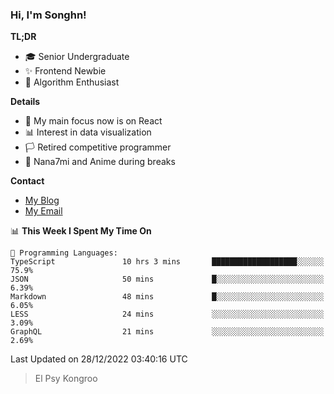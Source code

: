 ### Hi, I'm Songhn!

**TL;DR**

- 🎓 Senior Undergraduate
- ✨ Frontend Newbie
- 🎈 Algorithm Enthusiast

**Details**

- 🎯 My main focus now is on React
- 📊 Interest in data visualization
- 🏳️ Retired competitive programmer
- 🍵 Nana7mi and Anime during breaks

**Contact**
- [My Blog](https://blog.songhn.com)
- [My Email](mailto:nana7mi@duck.com)

<!--START_SECTION:waka-->
📊 **This Week I Spent My Time On** 

```text
💬 Programming Languages: 
TypeScript               10 hrs 3 mins       ███████████████████░░░░░░   75.9% 
JSON                     50 mins             █░░░░░░░░░░░░░░░░░░░░░░░░   6.39% 
Markdown                 48 mins             █░░░░░░░░░░░░░░░░░░░░░░░░   6.05% 
LESS                     24 mins             ░░░░░░░░░░░░░░░░░░░░░░░░░   3.09% 
GraphQL                  21 mins             ░░░░░░░░░░░░░░░░░░░░░░░░░   2.69%

```


 Last Updated on 28/12/2022 03:40:16 UTC
<!--END_SECTION:waka-->

> El Psy Kongroo

